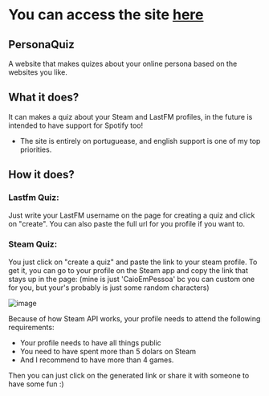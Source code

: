 # You can access the site [here](https://personaquiz.onrender.com/)

## PersonaQuiz
A website that makes quizes about your online persona based on the websites you like. 


## What it does?
It can makes a quiz about your Steam and LastFM profiles, in the future is intended to have support for Spotify too!
* The site is entirely on portuguease, and english support is one of my top priorities.

## How it does?
### Lastfm Quiz:
Just write your LastFM username on the page for creating a quiz and click on "create". You can also paste the full url for you profile if you want to.

### Steam Quiz:
You just click on "create a quiz" and paste the link to your steam profile. To get it, you can go to your profile on the Steam app and copy the link that stays up in the page: 
(mine is just 'CaioEmPessoa' bc you can custom one for you, but your's probably is just some random characters)

![image](https://github.com/CaioEmPessoa/UserQuizMaker/assets/127911795/6a9ff57f-b4c2-47a3-a58c-32b5cf57036a)

Because of how Steam API works, your profile needs to attend the following requirements:
- Your profile needs to have all things public
- You need to have spent more than 5 dolars on Steam
- And I recommend to have more than 4 games.

Then you can just click on the generated link or share it with someone to have some fun :)
